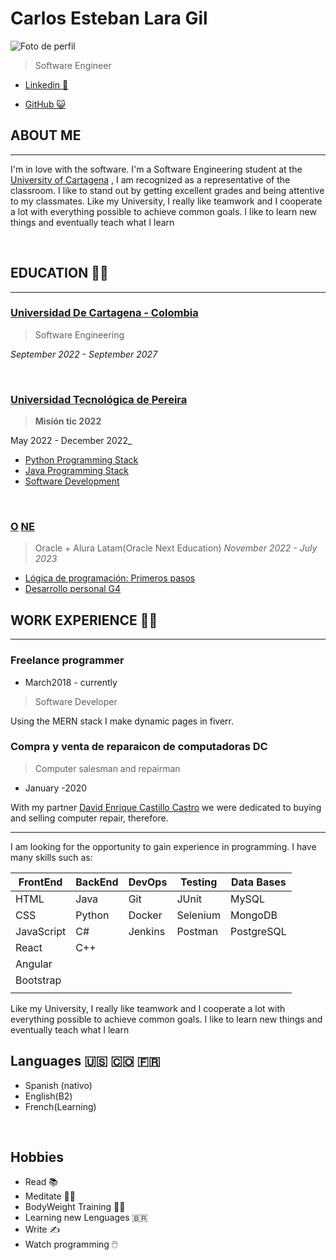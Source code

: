 # Carlos Esteban Lara Gil
![Foto de perfil](https://imgur.com/enfoOBOl.png)
> Software Engineer
- [Linkedin 👤 ](https://www.linkedin.com/in/clarag-dev/) 
  
- [GitHub 😺](https://github.com/herculeskan) 

## ABOUT ME
---
I'm in love with the software.
I'm a Software Engineering student at the [University of Cartagena](https://www.linkedin.com/school/unicartagena/) , I am recognized as a representative of the classroom. I like to stand out by getting excellent grades and being attentive to my classmates. 
Like my University, I really like teamwork and I cooperate a lot with everything possible to achieve common goals. I like to learn new things and eventually teach what I learn

<br>

## EDUCATION 👨‍🎓
---
### [Universidad De Cartagena - Colombia](https://www.linkedin.com/school/unicartagena/)
>Software Engineering

 _September 2022 - September 2027_

<br>

### [Universidad Tecnológica de Pereira](https://www.linkedin.com/school/universidad-tecnol-gica-de-pereira/)
 >**Misión tic 2022**

 May 2022 - December 2022_
- [Python Programming Stack](https://drive.google.com/file/d/1k8NFIRmPNIMpQRXagpmtxJtA6s5RLU0S/view?usp=sharing)
- [Java Programming Stack](https://drive.google.com/file/d/1bDFKcV-gAI_mMBlYQv7jJsmBceS7vtaH/view?usp=sharing)
- [Software Development](https://drive.google.com/file/d/1Xhz7fEBv2N6y8ouqm-S9YTkB_zaKPc_q/view?usp=sharing)

<br>

### [O](https://www.linkedin.com/company/oracle/) [NE](https://www.linkedin.com/company/alura-latam/)
>Oracle + Alura Latam(Oracle Next Education)
_November 2022 - July 2023_
- [Lógica de programación: Primeros pasos](https://drive.google.com/file/d/1Azi_2QvKmyUh5e_Bw8XB25WojqH6z9Fx/view?usp=sharing)
- [Desarrollo personal G4](https://drive.google.com/file/d/1sktemDPnvc3OnlLycgkzPoMmLIEKY6mm/view?usp=sharing)

## WORK EXPERIENCE 👷‍♂️
---

### Freelance programmer
- March2018 - currently 
>Software Developer

Using the MERN stack I make dynamic pages in fiverr.

### Compra y venta de reparaicon de computadoras DC 
>Computer salesman and repairman

- January -2020 

With my partner [David Enrique Castillo Castro](https://www.linkedin.com/in/david-enrique-castillo-castro-18a405163/) we were dedicated to buying and selling computer repair, therefore.

---

[](TECHNICALEXPERIENCE )


[](PERSONALPROJECTS)


[](Premios)

[](Skills)


I am looking for the opportunity to gain experience in programming. I have many skills such as:

| FrontEnd   | BackEnd | DevOps  | Testing  | Data Bases |
| ---------- | ------- | ------- | -------- | ---------- |
| HTML       | Java    | Git     | JUnit    | MySQL      |
| CSS        | Python  | Docker  | Selenium | MongoDB    |
| JavaScript | C#      | Jenkins | Postman  | PostgreSQL |
| React      | C++     |         |          |            |
| Angular    |         |         |          |            |
| Bootstrap  |         |         |          |            |
|            |         |         |          |            |



Like my University, I really like teamwork and I cooperate a lot with everything possible to achieve common goals. I like to learn new things and eventually teach what I learn
<br>

## Languages  🇺🇸 🇨🇴 🇫🇷
- Spanish (nativo)
- English(B2)
- French(Learning)
<br>

## Hobbies 
- Read 📚️
- Meditate 🧘‍♂️ 
- BodyWeight Training 🏋️‍♂️
- Learning new Lenguages 🇧🇷
- Write ✍️
- Watch programming  🖱️
